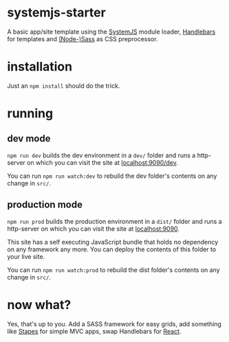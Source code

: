 # systemjs-starter

A basic app/site template using the [SystemJS](https://github.com/systemjs/systemjs)
module loader, [Handlebars](http://handlebarsjs.com/) for templates and 
[(Node-)Sass](https://github.com/sass/node-sass) as CSS preprocessor.

# installation

Just an `npm install` should do the trick.

# running

## dev mode

`npm run dev` builds the dev environment in a `dev/` folder and runs a http-server
on which you can visit the site at [localhost:9090/dev](http://localhost:9090/dev).

You can run `npm run watch:dev` to rebuild the dev folder's contents on any change
in `src/`.

## production mode

`npm run prod` builds the production environment in a `dist/` folder and runs a http-server
on which you can visit the site at [localhost:9090](http://localhost:9090).

This site has a self executing JavaScript bundle that holds no dependency on any
framework any more. You can deploy the contents of this folder to your live site.

You can run `npm run watch:prod` to rebuild the dist folder's contents on any change
in `src/`.

# now what?
Yes, that's up to you. Add a SASS framework for easy grids, add something like
[Stapes](http://hay.github.io/stapes/) for simple MVC apps, swap Handlebars for
[React](https://facebook.github.io/react/).